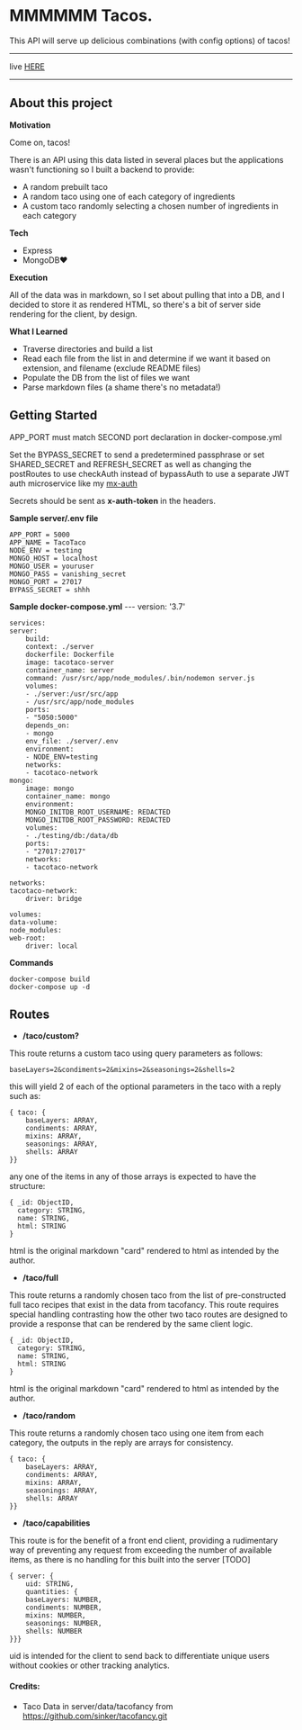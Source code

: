 # MMMMMM Tacos.
This API will serve up delicious combinations (with config options) of tacos!
<hr>

live [HERE](https://tacotaco.danielmattox.com)

<hr>

## About this project

__Motivation__

Come on, tacos! 

There is an API using this data listed in several places but the applications wasn't functioning so I built a backend to provide:
- A random prebuilt taco
- A random taco using one of each category of ingredients
- A custom taco randomly selecting a chosen number of ingredients in each category

__Tech__
- Express
- MongoDB❤️

__Execution__

All of the data was in markdown, so I set about pulling that into a DB, and I decided to store it as rendered HTML, so there's a bit of server side rendering for the client, by design.

__What I Learned__

- Traverse directories and build a list
- Read each file from the list in and determine if we want it based on extension, and filename (exclude README files)
- Populate the DB from the list of files we want
- Parse markdown files (a shame there's no metadata!)

## Getting Started
APP_PORT must match SECOND port declaration in docker-compose.yml

Set the BYPASS_SECRET to send a predetermined passphrase or set SHARED_SECRET and REFRESH_SECRET as well as changing the postRoutes to use checkAuth instead of bypassAuth to use a separate JWT auth microservice like my [mx-auth](https://github.com/dmattox10/mx-auth)

Secrets should be sent as __x-auth-token__ in the headers.

__Sample server/.env file__
```
APP_PORT = 5000
APP_NAME = TacoTaco
NODE_ENV = testing
MONGO_HOST = localhost
MONGO_USER = youruser
MONGO_PASS = vanishing_secret
MONGO_PORT = 27017
BYPASS_SECRET = shhh
```
__Sample docker-compose.yml__
    ---
    version: '3.7'

    services:
    server:
        build:
        context: ./server
        dockerfile: Dockerfile
        image: tacotaco-server
        container_name: server
        command: /usr/src/app/node_modules/.bin/nodemon server.js
        volumes:
        - ./server:/usr/src/app
        - /usr/src/app/node_modules
        ports:
        - "5050:5000"
        depends_on:
        - mongo
        env_file: ./server/.env
        environment:
        - NODE_ENV=testing
        networks:
        - tacotaco-network
    mongo:
        image: mongo
        container_name: mongo
        environment: 
        MONGO_INITDB_ROOT_USERNAME: REDACTED
        MONGO_INITDB_ROOT_PASSWORD: REDACTED
        volumes:
        - ./testing/db:/data/db
        ports:
        - "27017:27017"
        networks:
        - tacotaco-network

    networks:
    tacotaco-network:
        driver: bridge

    volumes:
    data-volume:
    node_modules:
    web-root:
        driver: local
__Commands__
```
docker-compose build
docker-compose up -d
```
## Routes
- __/taco/custom?__

This route returns a custom taco using query parameters as follows:
```
baseLayers=2&condiments=2&mixins=2&seasonings=2&shells=2
```
this will yield 2 of each of the optional parameters in the taco with a reply such as:
```
{ taco: {
    baseLayers: ARRAY,
    condiments: ARRAY,
    mixins: ARRAY,
    seasonings: ARRAY,
    shells: ARRAY
}}
```
any one of the items in any of those arrays is expected to have the structure:
```
{ _id: ObjectID,
  category: STRING,
  name: STRING,
  html: STRING
}
```
html is the original markdown "card" rendered to html as intended by the author.

- __/taco/full__

This route returns a randomly chosen taco from the list of pre-constructed full taco recipes that exist in the data from tacofancy. 
This route requires special handling contrasting how the other two taco routes are designed to provide a response that can be rendered by the same client logic.
```
{ _id: ObjectID,
  category: STRING,
  name: STRING,
  html: STRING
}
```
html is the original markdown "card" rendered to html as intended by the author.

- __/taco/random__

This route returns a randomly chosen taco using one item from each 
category, the outputs in the reply are arrays for consistency.
```
{ taco: {
    baseLayers: ARRAY,
    condiments: ARRAY,
    mixins: ARRAY,
    seasonings: ARRAY,
    shells: ARRAY
}}
```

- __/taco/capabilities__

This route is for the benefit of a front end client, providing a rudimentary way of preventing any request from exceeding the number of available items, as there is no handling for this built into the server [TODO]
```
{ server: { 
    uid: STRING,
    quantities: {
    baseLayers: NUMBER,
    condiments: NUMBER,
    mixins: NUMBER,
    seasonings: NUMBER,
    shells: NUMBER
}}}
```
uid is intended for the client to send back to differentiate unique users without cookies or other tracking analytics.

#### Credits:
- Taco Data in server/data/tacofancy from https://github.com/sinker/tacofancy.git
